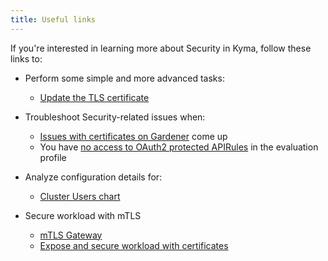 ```yaml
---
title: Useful links
---
```


If you're interested in learning more about Security in Kyma, follow these links to:

- Perform some simple and more advanced tasks:
  - [Update the TLS certificate](../../03-tutorials/00-security/sec-01-tls-certificates-security.md)

- Troubleshoot Security-related issues when:
  - [Issues with certificates on Gardener](../troubleshooting/security/sec-01-certificates-gardener.md) come up
  - You have [no access to OAuth2 protected APIRules](../troubleshooting/security/sec-02-oauth2-protected-apirules.md) in the evaluation profile

- Analyze configuration details for:
  - [Cluster Users chart](../../05-technical-reference/00-configuration-parameters/sec-01-cluster-users.md)

- Secure workload with mTLS
  - [mTLS Gateway](../../03-tutorials/00-api-exposure/apix-03-set-up-tls-gateway.md)
  - [Expose and secure workload with certificates](../../03-tutorials/00-api-exposure/apix-05-expose-and-secure-a-workload/apix-05-05-expose-and-secure-workload-with-certificate.md)
